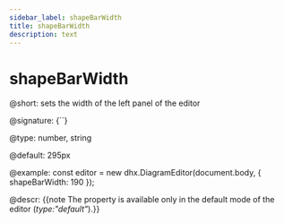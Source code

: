 ```yaml
---
sidebar_label: shapeBarWidth
title: shapeBarWidth
description: text
---
```


# shapeBarWidth

@short: sets the width of the left panel of the editor

@signature: {``}

@type: number, string

@default: 295px

@example:
const editor = new dhx.DiagramEditor(document.body, {
    shapeBarWidth: 190
});

@descr:
{{note The property is available only in the default mode of the editor (*type:"default"*).}}